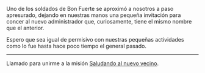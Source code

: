 Uno de los soldados de Bon Fuerte se aproximó a nosotros a paso apresurado, dejando en nuestras manos una pequeña invitación para concer al nuevo administrador que, curiosamente, tiene el mismo nombre que el anterior.

Espero que sea igual de permisivo con nuestras pequeñas actividades como lo fue hasta hace poco tiempo el general pasado.

---

Llamado para unirme a la misión [Saludando al nuevo vecino](/../../Saludar%20al%20nuevo%20vecino.md).